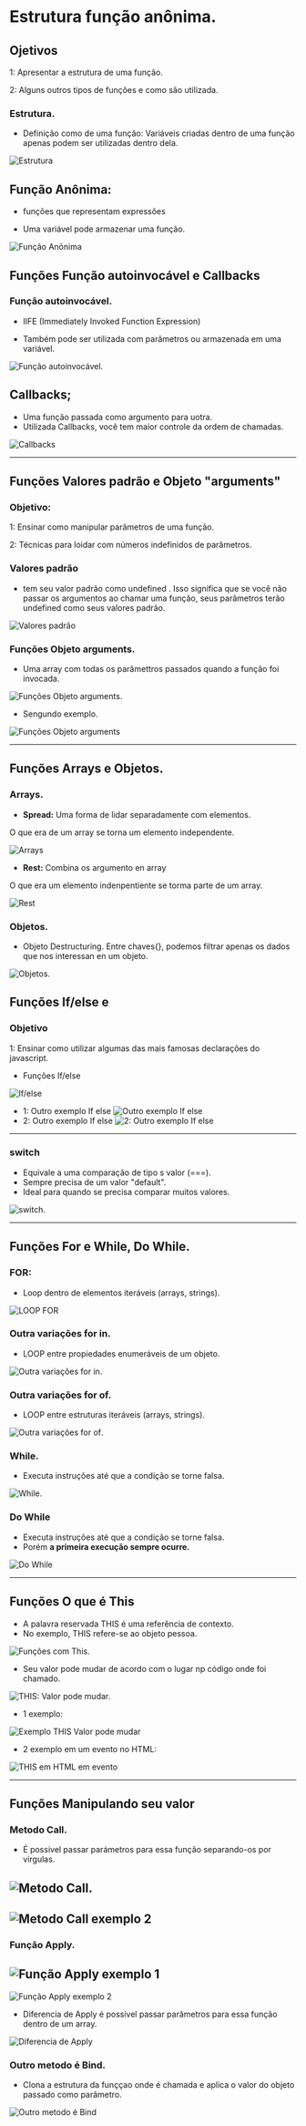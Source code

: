 # Estrutura função anônima.

## Ojetivos

1: Apresentar a estrutura de uma função.

2: Alguns outros tipos de funções e como são utilizada.

### Estrutura.

* Definição como de uma função: Variáveis criadas dentro de uma função apenas podem ser utilizadas dentro dela.

![Estrutura](img/Estrutura%20de%20fun%C3%A7%C3%A3o.png "Estrutura de função")

## Função Anônima:
* funções que representam expressôes
- Uma variável pode armazenar uma função.

![Função Anônima](img/Fun%C3%A7%C3%A3o%20An%C3%B4nima.png "Função Anônima")

## Funções Função autoinvocável e Callbacks

### Função autoinvocável.
* IIFE (Immediately Invoked Function Expression)

* Também pode ser utilizada com parâmetros ou armazenada em uma variável.

![Função autoinvocável](img/Fun%C3%A7%C3%A3o%20autoinvoc%C3%A1vel.png "Função autoinvocável").

## Callbacks;

* Uma função passada como argumento para uotra.
* Utilizada Callbacks, você tem maior controle da ordem de chamadas.

![Callbacks](img/Callbacks.png "Função Callbacks")

*****

## Funções Valores padrão e Objeto "arguments"


### Objetivo:
1: Ensinar como manipular parâmetros de uma função.

2: Técnicas para loidar com números indefinidos de parâmetros.

### Valores padrão
* tem seu valor padrão como undefined . Isso significa que se você não passar os argumentos ao chamar uma função, seus parâmetros terão undefined como seus valores padrão.

![Valores padrão](img/Valores%20padr%C3%A3o.png "### Valores padrão
")

### Funções Objeto arguments.

* Uma array com todas os parâmettros passados quando a função foi invocada.

![Funções Objeto arguments](img/Fun%C3%A7%C3%B5es%20Objeto%20arguments.png "Funções Objeto arguments").

* Sengundo exemplo.

![Funções Objeto arguments](img/2%20Fun%C3%A7%C3%B5es%20Objeto%20arguments.png "Funções Objeto arguments")

****

## Funções Arrays e Objetos.

### Arrays.

* **Spread:** Uma forma de lidar separadamente com elementos.

O que era de um array se torna um elemento independente.

![Arrays](img/Arrays.png "tecnica Spread")

* **Rest:** Combina os argumento en array

O que era um elemento indenpentiente se torma parte de um array.

![Rest](img/array%20tecnica%20Rest.png "Tecinica Rest")

### Objetos.
* Objeto Destructuring. Entre chaves{}, podemos filtrar apenas os dados que nos interessan en um objeto.

![Objetos](img/Objetos.png "Objeto Destructuring").


## Funções If/else e 

### Objetivo

1: Ensinar como utilizar algumas das mais famosas declarações do javascript.

* Funções If/else

![If/else](img/if%20e%20else.png "Funções com If/else")

* 1: Outro exemplo If else 
![Outro exemplo If else](img/Outro%20exemplo%20If%20else%20.png "1: Outro exemplo If else ")
* 2: Outro exemplo If else
![2: Outro exemplo If else](img/2%20Outro%20exemplo%20If%20else.png "2: Outro exemplo If else")

****
### switch
* Equivale a uma comparação de tipo s valor (===).
* Sempre precisa de um valor "default".
* Ideal para quando se precisa comparar muitos valores.

![switch](img/switch.png "função switch").

****

## Funções For e While, Do While.

### FOR:
* Loop dentro de elementos iteráveis (arrays, strings). 

![LOOP FOR](img/FOR%20LOOP.png "LOOP FOR")

### Outra variações for in.
* LOOP entre propiedades enumeráveis de um objeto.

![Outra variações for in](img//Outra%20varia%C3%A7%C3%B5es%20for%20in.png "Outra variações for in").

### Outra variações for of.
* LOOP entre estruturas iteráveis (arrays, strings).

![Outra variações for of](img/Outra%20varia%C3%A7%C3%B5es%20for%20of.png "Outra variações for of").


### While.
* Executa instruções até que a condição se torne falsa.

![While](img/While%20fun%C3%A7ao.png "For While").

### Do While
* Executa instruções até que a condição se torne falsa.
* Porém **a primeira execução sempre ocurre.**

![Do While](img/Do%20While.png "For Do While")

***

## Funções O que é This
* A palavra reservada THIS é uma referência de contexto.
* No exemplo, THIS refere-se ao objeto pessoa.

![Funções com This](img/Fun%C3%A7%C3%B5es%20com%20This.png "Funções com This").

* Seu valor pode mudar de acordo com o lugar np código onde foi chamado.

![THIS: Valor pode mudar](img/THIS%20Valor%20pode%20mudar.png  "THIS: Valor pode mudar").

* 1 exemplo:

![Exemplo THIS Valor pode mudar](img/Exemplo%20THIS%20Valor%20pode%20mudar.png "Exemplo THIS Valor pode mudar")

* 2 exemplo em um evento no HTML:

![THIS em HTML em evento](img/THIS%20em%20HTML%20em%20evento.png "THIS em HTML em evento")
****

## Funções Manipulando seu valor

### Metodo Call.
* É possivel passar parámetros para essa função separando-os por virgulas.

![Metodo Call.](img/Metodo%20Call.png "Metodo Call.")
----
![Metodo Call exemplo 2](img/Metodo%20Call%20exemplo%202.png "Metodo Call exemplo 2")
-----

### Função Apply.

![Função Apply exemplo 1](img/Fun%C3%A7%C3%A3o%20Apply%20exemplo%201.png "Função Apply exemplo 1")
----
![Função Apply exemplo 2](img/Fun%C3%A7%C3%A3o%20Apply%20exemplo%202.png "Função Apply exemplo 2")

* Diferencia de Apply é possivel passar parâmetros para essa função dentro de um array.

![Diferencia de Apply](img/Diferencia%20de%20Apply.png "Diferencia de Apply")

### Outro metodo é Bind.
* Clona a estrutura da funççao onde é chamada e aplica o valor do objeto passado como parâmetro.

![Outro metodo é Bind](img/Outro%20metodo%20%C3%A9%20Bind.png "Outro metodo é Bind")